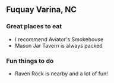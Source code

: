 ## Fuquay Varina, NC

### Great places to eat

- I recommend Aviator's Smokehouse
- Mason Jar Tavern is always packed

### Fun things to do

- Raven Rock is nearby and a lot of fun!

